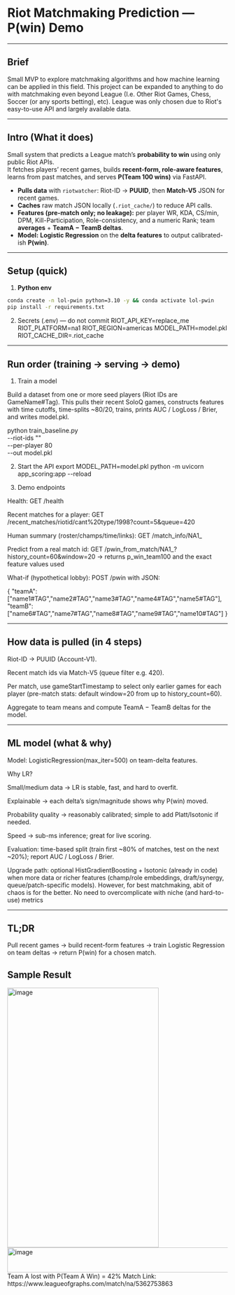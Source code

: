 # Riot Matchmaking Prediction — P(win) Demo

---

## Brief
Small MVP to explore matchmaking algorithms and how machine learning can be applied in this field. This project can be expanded to anything to do with matchmaking even beyond League (I.e. Other Riot Games, Chess, Soccer (or any sports betting), etc).
League was only chosen due to Riot's easy-to-use API and largely available data.

---

## Intro (What it does)
Small system that predicts a League match’s **probability to win** using only public Riot APIs.  
It fetches players’ recent games, builds **recent-form, role-aware features**, learns from past matches, and serves **P(Team 100 wins)** via FastAPI.
- **Pulls data** with `riotwatcher`: Riot-ID → **PUUID**, then **Match-V5** JSON for recent games.  
- **Caches** raw match JSON locally (`.riot_cache/`) to reduce API calls.  
- **Features (pre-match only; no leakage):** per player WR, KDA, CS/min, DPM, Kill-Participation, Role-consistency, and a numeric Rank; team **averages** + **TeamA − TeamB deltas**.  
- **Model:** **Logistic Regression** on the **delta features** to output calibrated-ish **P(win)**.

---

## Setup (quick)
1) **Python env**
```bash
conda create -n lol-pwin python=3.10 -y && conda activate lol-pwin
pip install -r requirements.txt
```

2. Secrets (.env) — do not commit
RIOT_API_KEY=replace_me
RIOT_PLATFORM=na1
RIOT_REGION=americas
MODEL_PATH=model.pkl
RIOT_CACHE_DIR=.riot_cache

---

## Run order (training → serving → demo)
1) Train a model

Build a dataset from one or more seed players (Riot IDs are GameName#Tag).
This pulls their recent SoloQ games, constructs features with time cutoffs, time-splits ~80/20, trains, prints AUC / LogLoss / Brier, and writes model.pkl.

python train_baseline.py \
  --riot-ids "<enter here>" \
  --per-player 80 \
  --out model.pkl

2) Start the API
export MODEL_PATH=model.pkl
python -m uvicorn app_scoring:app --reload

3) Demo endpoints

Health: GET /health

Recent matches for a player:
GET /recent_matches/riotid/cant%20type/1998?count=5&queue=420

Human summary (roster/champs/time/links):
GET /match_info/NA1_<MATCHID>

Predict from a real match id:
GET /pwin_from_match/NA1_<MATCHID>?history_count=60&window=20
→ returns p_win_team100 and the exact feature values used

What-if (hypothetical lobby):
POST /pwin with JSON:

{
  "teamA": ["name1#TAG","name2#TAG","name3#TAG","name4#TAG","name5#TAG"],
  "teamB": ["name6#TAG","name7#TAG","name8#TAG","name9#TAG","name10#TAG"]
}

---

## How data is pulled (in 4 steps)

Riot-ID → PUUID (Account-V1).

Recent match ids via Match-V5 (queue filter e.g. 420).

Per match, use gameStartTimestamp to select only earlier games for each player (pre-match stats: default window=20 from up to history_count=60).

Aggregate to team means and compute TeamA − TeamB deltas for the model.

---

## ML model (what & why)

Model: LogisticRegression(max_iter=500) on team-delta features.

Why LR?

Small/medium data → LR is stable, fast, and hard to overfit.

Explainable → each delta’s sign/magnitude shows why P(win) moved.

Probability quality → reasonably calibrated; simple to add Platt/Isotonic if needed.

Speed → sub-ms inference; great for live scoring.

Evaluation: time-based split (train first ~80% of matches, test on the next ~20%); report AUC / LogLoss / Brier.

Upgrade path: optional HistGradientBoosting + Isotonic (already in code) when more data or richer features (champ/role embeddings, draft/synergy, queue/patch-specific models).
However, for best matchmaking, abit of chaos is for the better. No need to overcomplicate with niche (and hard-to-use) metrics

---

## TL;DR

Pull recent games → build recent-form features → train Logistic Regression on team deltas → return P(win) for a chosen match.

## Sample Result
<img width="346" height="593" alt="image" src="https://github.com/user-attachments/assets/c0a5273e-50d9-42cc-b9d6-0c91a668ff4f" />
<img width="924" height="57" alt="image" src="https://github.com/user-attachments/assets/49f14ab9-14b0-453b-92c5-a2e311d276a8" />
Team A lost with P(Team A Win) = 42%
Match Link: https://www.leagueofgraphs.com/match/na/5362753863

